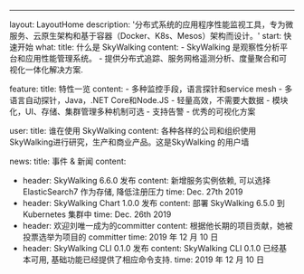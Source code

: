 ---
layout: LayoutHome
description: '分布式系统的应用程序性能监视工具，专为微服务、云原生架构和基于容器（Docker、K8s、Mesos）架构而设计。'
start: 快速开始
what:
  title: 什么是 SkyWalking
  content:
    - SkyWalking 是观察性分析平台和应用性能管理系统。
    - 提供分布式追踪、服务网格遥测分析、度量聚合和可视化一体化解决方案.

feature:
  title: 特性一览
  content:
    - 多种监控手段，语言探针和service mesh
    - 多语言自动探针，Java，.NET Core和Node.JS
    - 轻量高效，不需要大数据
    - 模块化，UI、存储、集群管理多种机制可选
    - 支持告警
    - 优秀的可视化方案


user:
  title: 谁在使用 SkyWalking
  content: 各种各样的公司和组织使用SkyWalking进行研究，生产和商业产品。这是SkyWalking 的用户墙

news:
  title: 事件 & 新闻
  content:
  - header: SkyWalking 6.6.0 发布
    content: 新增服务实例依赖, 可以选择ElasticSearch7 作为存储, 降低注册压力
    time: Dec. 27th 2019
  - header: SkyWalking Chart 1.0.0 发布
    content: 部署 SkyWalking 6.5.0 到 Kubernetes 集群中
    time: Dec. 26th 2019
  - header: 欢迎刘唯一成为的committer
    content: 根据他长期的项目贡献，她被投票选举为项目的 committer
    time: 2019 年 12 月 10 日
  - header: SkyWalking CLI 0.1.0 发布
    content: SkyWalking CLI 0.1.0 已经基本可用, 基础功能已经提供了相应命令支持.
    time: 2019 年 12 月 10 日